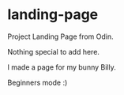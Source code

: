 # landing-page
Project Landing Page from Odin.

Nothing special to add here.

I made a page for my bunny Billy.

Beginners mode  :)